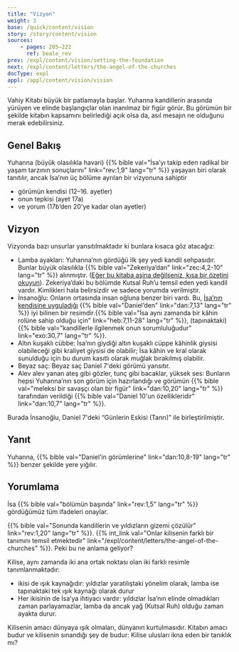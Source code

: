 ```yaml
---
title: "Vizyon"
weight: 3
base: /quick/content/vision
story: /story/content/vision
sources: 
    - pages: 205–222
      ref: beale_rev
prev: /expl/content/vision/setting-the-foundation
next: /expl/content/letters/the-angel-of-the-churches
docType: expl
appl: /appl/content/vision/vision
---
```


Vahiy Kitabı büyük bir patlamayla başlar. Yuhanna kandillerin arasında yürüyen ve elinde başlangıçlar olan inanılmaz bir figür görür. Bu görümün bir şekilde kitabın kapsamını belirlediği açık olsa da, asıl mesajın ne olduğunu merak edebilirsiniz.

## Genel Bakış

<a name="2ce0"></a>
Yuhanna (büyük olasılıkla havari) {{% bible val="İsa’yı takip eden radikal bir yaşam tarzının sonuçlarını" link="rev:1,9" lang="tr" %}} yaşayan biri olarak tanıtılır, ancak İsa’nın üç bölüme ayrılan bir vizyonuna sahiptir

- görümün kendisi (12–16. ayetler)
- onun tepkisi (ayet 17a)
- ve yorum (17b’den 20'ye kadar olan ayetler)

## Vizyon

<a name="727c"></a>
Vizyonda bazı unsurlar yansıtılmaktadır ki bunlara kısaca göz atacağız:

- Lamba ayakları: Yuhanna’nın gördüğü ilk şey yedi kandil sehpasıdır. Bunlar büyük olasılıkla {{% bible val="Zekeriya’dan" link="zec:4,2-10" lang="tr" %}} alınmıştır. ([Eğer bu kitaba aşina değilseniz, kısa bir özetini okuyun](https://www.youtube.com/watch?v=_106IfO6Kc0)). Zekeriya’daki bu bölümde Kutsal Ruh’u temsil eden yedi kandil vardır. Kimlikleri hala belirsizdir ve sadece yorumda verilmiştir.
- İnsanoğlu: Onların ortasında insan oğluna benzer biri vardı. Bu, [İsa’nın kendisine uyguladığı](https://www.bibleserver.com/search/TR/%C4%B0nsano%C4%9Flu) {{% bible val="Daniel’den" link="dan:7,13" lang="tr" %}} iyi bilinen bir resimdir.{{% bible val="İsa aynı zamanda bir kâhin rolüne sahip olduğu için" link="heb:7,11-28" lang="tr" %}}, (tapınaktaki) {{% bible val="kandillerle ilgilenmek onun sorumluluğudur" link="exo:30,7" lang="tr" %}}.
- Altın kuşaklı cübbe: İsa’nın giydiği altın kuşaklı cüppe kâhinlik giysisi olabileceği gibi kraliyet giysisi de olabilir; İsa kâhin ve kral olarak sunulduğu için bu durum kasıtlı olarak muğlak bırakılmış olabilir.
- Beyaz saç: Beyaz saç Daniel 7'deki görümü yansıtır.
- Alev alev yanan ateş gibi gözler, tunç gibi bacaklar, yüksek ses: Bunların hepsi Yuhanna’nın son görüm için hazırlandığı ve görümün {{% bible val="meleksi bir savaşçı olan bir figür" link="dan:10,20" lang="tr" %}} tarafından verildiği {{% bible val="Daniel 10'un özellikleridir" link="dan:10,7" lang="tr" %}}.

Burada İnsanoğlu, Daniel 7'deki “Günlerin Eskisi (Tanrı)” ile birleştirilmiştir.

## Yanıt

<a name="d80b"></a>
Yuhanna, {{% bible val="Daniel’in görümlerine" link="dan:10,8-19" lang="tr" %}} benzer şekilde yere yığılır.

## Yorumlama

<a name="1a72"></a>
İsa {{% bible val="bölümün başında" link="rev:1,5" lang="tr" %}} gördüğümüz tüm ifadeleri onaylar.

{{% bible val="Sonunda kandillerin ve yıldızların gizemi çözülür" link="rev:1,20" lang="tr" %}}. {{% int_link val="Onlar kilisenin farklı bir tanımını temsil etmektedir" link="/expl/content/letters/the-angel-of-the-churches" %}}. Peki bu ne anlama geliyor?

Kilise, aynı zamanda iki ana ortak noktası olan iki farklı resimle tanımlanmaktadır:

- ikisi de ışık kaynağıdır: yıldızlar yaratılıştaki yönelim olarak, lamba ise tapınaktaki tek ışık kaynağı olarak durur
- Her ikisinin de İsa’ya ihtiyacı vardır: yıldızlar İsa’nın elinde olmadıkları zaman parlayamazlar, lamba da ancak yağ (Kutsal Ruh) olduğu zaman ayakta durur.

Kilisenin amacı dünyaya ışık olmaları, dünyanın kurtulmasıdır. Kitabın amacı budur ve kilisenin sınandığı şey de budur: Kilise ulusları ikna eden bir tanıklık mı?
